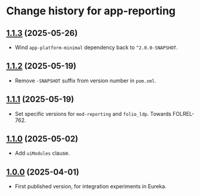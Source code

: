 # Change history for app-reporting

## [1.1.3](https://github.com/folio-org/app-reporting/tree/v1.1.3) (2025-05-26)

* Wind `app-platform-minimal` dependency back to `^2.0.0-SNAPSHOT`.

## [1.1.2](https://github.com/folio-org/app-reporting/tree/v1.1.2) (2025-05-19)

* Remove `-SNAPSHOT` suffix from version number in `pom.xml`.

## [1.1.1](https://github.com/folio-org/app-reporting/tree/v1.1.1) (2025-05-19)

* Set specific versions for `mod-reporting` and `folio_ldp`. Towards FOLREL-762.

## [1.1.0](https://github.com/folio-org/app-reporting/tree/v1.1.0) (2025-05-02)

* Add `uiModules` clause.

## [1.0.0](https://github.com/folio-org/app-reporting/tree/v1.0.0) (2025-04-01)

* First published version, for integration experiments in Eureka.


